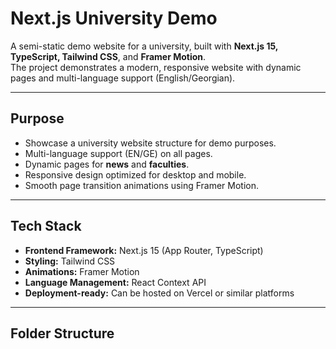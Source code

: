 # Next.js University Demo

A semi-static demo website for a university, built with **Next.js 15, TypeScript, Tailwind CSS**, and **Framer Motion**.  
The project demonstrates a modern, responsive website with dynamic pages and multi-language support (English/Georgian).

---

## Purpose

- Showcase a university website structure for demo purposes.
- Multi-language support (EN/GE) on all pages.
- Dynamic pages for **news** and **faculties**.
- Responsive design optimized for desktop and mobile.
- Smooth page transition animations using Framer Motion.

---

## Tech Stack

- **Frontend Framework:** Next.js 15 (App Router, TypeScript)
- **Styling:** Tailwind CSS
- **Animations:** Framer Motion
- **Language Management:** React Context API
- **Deployment-ready:** Can be hosted on Vercel or similar platforms

---

## Folder Structure
